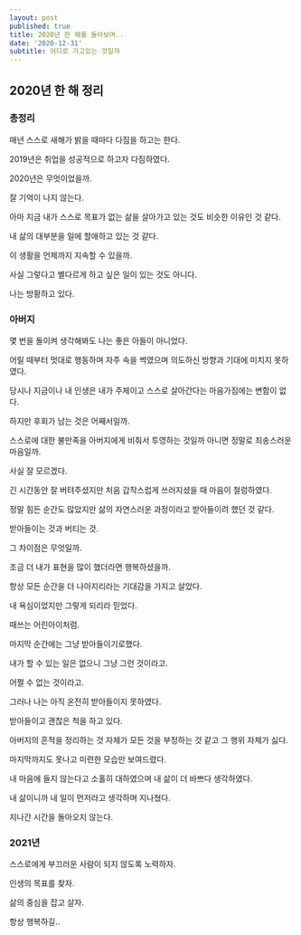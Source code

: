 ```yaml
---
layout: post
published: true
title: 2020년 한 해를 돌아보며..
date: '2020-12-31'
subtitle: 어디로 가고있는 것일까
---
```

## 2020년 한 해 정리

### 총정리

매년 스스로 새해가 밝을 때마다 다짐을 하고는 한다.

2019년은 취업을 성공적으로 하고자 다짐하였다.

2020년은 무엇이었을까.

잘 기억이 나지 않는다.

아마 지금 내가 스스로 목표가 없는 삶을 살아가고 있는 것도 비슷한 이유인 것 같다.

내 삶의 대부분을 일에 할애하고 있는 것 같다.

이 생활을 언제까지 지속할 수 있을까.

사실 그렇다고 별다르게 하고 싶은 일이 있는 것도 아니다.

나는 방황하고 있다.

### 아버지

몇 번을 돌이켜 생각해봐도 나는 좋은 아들이 아니었다.

어릴 때부터 멋대로 행동하며 자주 속을 썩였으며 의도하신 방향과 기대에 미치지 못하였다.

당시나 지금이나 내 인생은 내가 주체이고 스스로 살아간다는 마음가짐에는 변함이 없다.

하지만 후회가 남는 것은 어째서일까.

스스로에 대한 불만족을 아버지에게 비춰서 투영하는 것일까 아니면 정말로 죄송스러운 마음일까.

사실 잘 모르겠다.

긴 시간동안 잘 버텨주셨지만 처음 갑작스럽게 쓰러지셨을 때 마음이 철렁하였다.

정말 힘든 순간도 많았지만 삶의 자연스러운 과정이라고 받아들이려 했던 것 같다.

받아들이는 것과 버티는 것.

그 차이점은 무엇일까.

조금 더 내가 표현을 많이 했더라면 행복하셨을까.

항상 모든 순간을 더 나아지리라는 기대감을 가지고 살았다.

내 욕심이었지만 그렇게 되리라 믿었다.

때쓰는 어린아이처럼.

마지막 순간에는 그냥 받아들이기로했다.

내가 할 수 있는 일은 없으니 그냥 그런 것이라고.

어쩔 수 없는 것이라고.

그러나 나는 아직 온전히 받아들이지 못하였다.

받아들이고 괜찮은 척을 하고 있다.

아버지의 흔적을 정리하는 것 자체가 모든 것을 부정하는 것 같고 그 행위 자체가 싫다.

마지막까지도 못나고 미련한 모습만 보여드렸다.

내 마음에 들지 않는다고 소홀히 대하였으며 내 삶이 더 바쁘다 생각하였다.

내 삶이니까 내 일이 먼저라고 생각하며 지나쳤다.

지나간 시간을 돌아오지 않는다.

### 2021년
스스로에게 부끄러운 사람이 되지 않도록 노력하자.

인생의 목표를 찾자.

삶의 중심을 잡고 살자.

항상 행복하길..